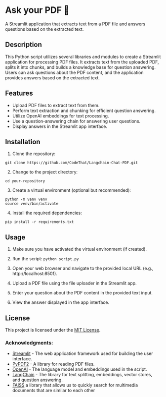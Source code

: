 # Ask your PDF 💬

A Streamlit application that extracts text from a PDF file and answers questions based on the extracted text.

## Description

This Python script utilizes several libraries and modules to create a Streamlit application for processing PDF files. It extracts text from the uploaded PDF, splits it into chunks, and builds a knowledge base for question answering. Users can ask questions about the PDF content, and the application provides answers based on the extracted text.

## Features

- Upload PDF files to extract text from them.
- Perform text extraction and chunking for efficient question answering.
- Utilize OpenAI embeddings for text processing.
- Use a question-answering chain for answering user questions.
- Display answers in the Streamlit app interface.

## Installation

1. Clone the repository:

 ```git clone https://github.com/CodeThat/Langchain-Chat-PDF.git```

2. Change to the project directory:

 ```cd your-repository```

3. Create a virtual environment (optional but recommended):
```
python -m venv venv
source venv/bin/activate
```
4. Install the required dependencies:

 ```pip install -r requirements.txt```

## Usage
  1. Make sure you have activated the virtual environment (if created).
  
  3. Run the script:
   ```python script.py```
  
  3. Open your web browser and navigate to the provided local URL (e.g., http://localhost:8501).

  4. Upload a PDF file using the file uploader in the Streamlit app.

  5. Enter your question about the PDF content in the provided text input.

  6. View the answer displayed in the app interface.

## License
This project is licensed under the [MIT License](LICENSE).

### Acknowledgments:
- [Streamlit](https://streamlit.io/) - The web application framework used for building the user interface.
- [PyPDF2](https://github.com/mstamy2/PyPDF2) - A library for reading PDF files.
- [OpenAI](https://openai.com/) - The language model and embeddings used in the script.
- [LangChain](https://github.com/langchain/langchain) - The library for text splitting, embeddings, vector stores, and question answering.
- [FAISS](https://engineering.fb.com/2017/03/29/data-infrastructure/faiss-a-library-for-efficient-similarity-search/) a library that allows us to quickly search for multimedia documents that are similar to each other
